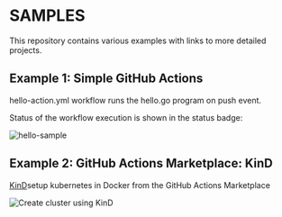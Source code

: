 # SAMPLES
This repository contains various examples with links to more detailed projects.

## Example 1: Simple GitHub Actions
hello-action.yml workflow runs the hello.go program on push event.

Status of the workflow execution is shown in the status badge:

![hello-sample](https://github.com/pegeaton/samples/workflows/hello-sample/badge.svg)

## Example 2: GitHub Actions Marketplace: KinD
[KinD](https://github.com/marketplace/actions/kind-kubernetes-in-docker-action)setup kubernetes in Docker from the GitHub Actions Marketplace

![Create cluster using KinD](https://github.com/pegeaton/samples/workflows/Create%20cluster%20using%20KinD/badge.svg)
